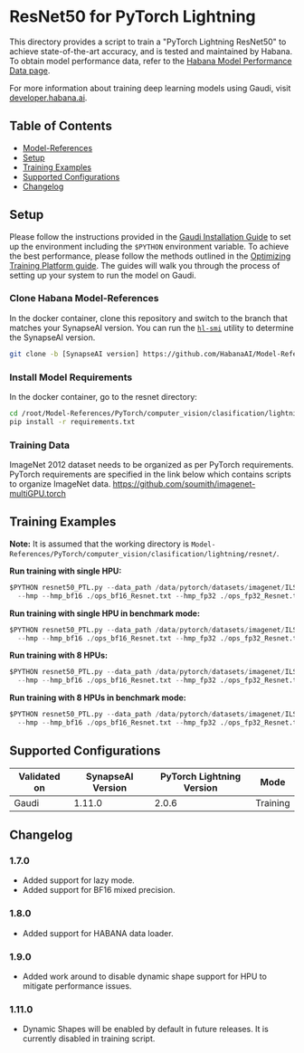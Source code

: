 # ResNet50 for PyTorch Lightning  

This directory provides a script to train a "PyTorch Lightning ResNet50" to achieve state-of-the-art accuracy, and is tested and maintained by Habana. To obtain model performance data, refer to the
[Habana Model Performance Data page](https://developer.habana.ai/resources/habana-training-models/#performance).

For more information about training deep learning models using Gaudi, visit [developer.habana.ai](https://developer.habana.ai/resources/).

## Table of Contents
  * [Model-References](../../../../../README.md)
  * [Setup](#setup)
  * [Training Examples ](#training-examples)
  * [Supported Configurations](#supported-configurations)
  * [Changelog](#changelog)

## Setup
Please follow the instructions provided in the [Gaudi Installation Guide](https://docs.habana.ai/en/latest/Installation_Guide/index.html) 
to set up the environment including the `$PYTHON` environment variable. To achieve the best performance, please follow the methods outlined in the [Optimizing Training Platform guide](https://docs.habana.ai/en/latest/PyTorch/Model_Optimization_PyTorch/Optimization_in_Training_Platform.html).
The guides will walk you through the process of setting up your system to run the model on Gaudi.  

### Clone Habana Model-References
In the docker container, clone this repository and switch to the branch that
matches your SynapseAI version. You can run the
[`hl-smi`](https://docs.habana.ai/en/latest/Management_and_Monitoring/System_Management_Tools_Guide/System_Management_Tools.html#hl-smi-utility-options)
utility to determine the SynapseAI version.
```bash
git clone -b [SynapseAI version] https://github.com/HabanaAI/Model-References
```
### Install Model Requirements
In the docker container, go to the resnet directory:
```bash
cd /root/Model-References/PyTorch/computer_vision/clasification/lightning/resnet/
pip install -r requirements.txt
```

### Training Data

ImageNet 2012 dataset needs to be organized as per PyTorch requirements. PyTorch requirements are specified in the link below which contains scripts to organize ImageNet data.
https://github.com/soumith/imagenet-multiGPU.torch

## Training Examples

**Note:** It is assumed that the working directory is `Model-References/PyTorch/computer_vision/clasification/lightning/resnet/`.

**Run training with single HPU:**
  ```python
  $PYTHON resnet50_PTL.py --data_path /data/pytorch/datasets/imagenet/ILSVRC2012/ --epochs 4 --print_freq 1 --max_train_batches 200 --hpu 1 \
    --hmp --hmp_bf16 ./ops_bf16_Resnet.txt --hmp_fp32 ./ops_fp32_Resnet.txt --custom_lr_values 0.1 0.01 0.001 0.0001 --custom_lr_milestones 0 30 60 80 
  ```
**Run training with single HPU in benchmark mode:**
  ```python
  $PYTHON resnet50_PTL.py --data_path /data/pytorch/datasets/imagenet/ILSVRC2012/ --epochs 4 --benchmark --max_train_batches 200 --hpu 1 \
    --hmp --hmp_bf16 ./ops_bf16_Resnet.txt --hmp_fp32 ./ops_fp32_Resnet.txt --custom_lr_values 0.1 0.01 0.001 0.0001 --custom_lr_milestones 0 30 60 80 
  ```
**Run training with 8 HPUs:**
  ```python
  $PYTHON resnet50_PTL.py --data_path /data/pytorch/datasets/imagenet/ILSVRC2012/ --epochs 4 --print_freq 1 --max_train_batches 200 --hpu 8 \
    --hmp --hmp_bf16 ./ops_bf16_Resnet.txt --hmp_fp32 ./ops_fp32_Resnet.txt --custom_lr_values 0.275 0.45 0.625 0.8 0.08 0.008 0.0008 --custom_lr_milestones 1 2 3 4 30 60 80
  ```
**Run training with 8 HPUs in benchmark mode:**
  ```python
  $PYTHON resnet50_PTL.py --data_path /data/pytorch/datasets/imagenet/ILSVRC2012/ --epochs 4 --benchmark --max_train_batches 200 --hpu 8 \
    --hmp --hmp_bf16 ./ops_bf16_Resnet.txt --hmp_fp32 ./ops_fp32_Resnet.txt --custom_lr_values 0.275 0.45 0.625 0.8 0.08 0.008 0.0008 --custom_lr_milestones 1 2 3 4 30 60 80
  ```
## Supported Configurations

| Validated on | SynapseAI Version | PyTorch Lightning Version | Mode |
|-----|-----|-----|-----|
| Gaudi | 1.11.0 | 2.0.6 | Training |

## Changelog
### 1.7.0
 - Added support for lazy mode.
 - Added support for BF16 mixed precision.
### 1.8.0
 - Added support for HABANA data loader.
### 1.9.0
 - Added work around to disable dynamic shape support for HPU  to mitigate performance issues.
### 1.11.0
 - Dynamic Shapes will be enabled by default in future releases. It is currently disabled in training script.
